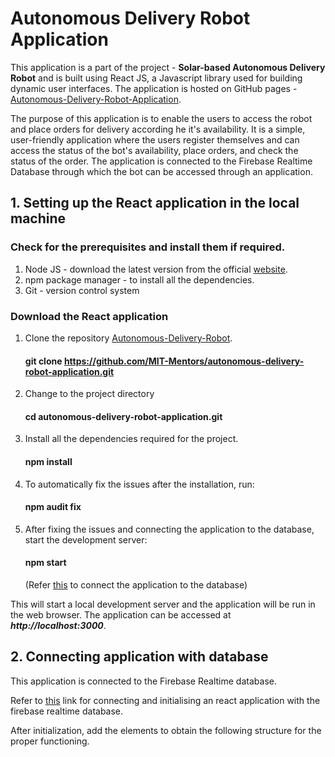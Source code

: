 # Autonomous Delivery Robot Application  

This application is a part of the project - **Solar-based Autonomous Delivery Robot** and is built using React JS, a Javascript library used for building dynamic user interfaces. The application is hosted on GitHub pages - [Autonomous-Delivery-Robot-Application](https://mit-mentors.github.io/autonomous-delivery-robot-application/).

The purpose of this application is to enable the users to access the robot and place orders for delivery according he it's availability. It is a simple, user-friendly application where the users register themselves and can access the status of the bot's availability, place orders, and check the status of the order. The application is connected to the Firebase Realtime Database through which the bot can be accessed through an application.

## 1. Setting up the React application in the local machine

### Check for the prerequisites and install them if required.
1. Node JS - download the latest version from the official [website](https://nodejs.org/en).
2. npm package manager - to install all the dependencies.
3. Git - version control system

### Download the React application
1. Clone the repository [Autonomous-Delivery-Robot](https://github.com/MIT-Mentors/autonomous-delivery-robot-application.git).
    #### git clone https://github.com/MIT-Mentors/autonomous-delivery-robot-application.git
    
2. Change to the project directory 
    #### cd autonomous-delivery-robot-application.git

3. Install all the dependencies required for the project.
    #### npm install

4. To automatically fix the issues after the installation, run:
    #### npm audit fix

5. After fixing the issues and connecting the application to the database, start the development server:
    #### npm start
    
    (Refer [this](https://github.com/MIT-Mentors/autonomous-delivery-robot-application/edit/main/README.md#connecting-application-with-database) to connect the application to the database)
    
This will start a local development server and the application will be run in the web browser. The application can be accessed at ***http://localhost:3000***.


## 2. Connecting application with database

This application is connected to the Firebase Realtime database.

Refer to [this](https://www.makeuseof.com/react-app-firebase-connect/) link for connecting and initialising an react application with the firebase realtime database.

After initialization, add the elements to obtain the following structure for the proper functioning.



   
